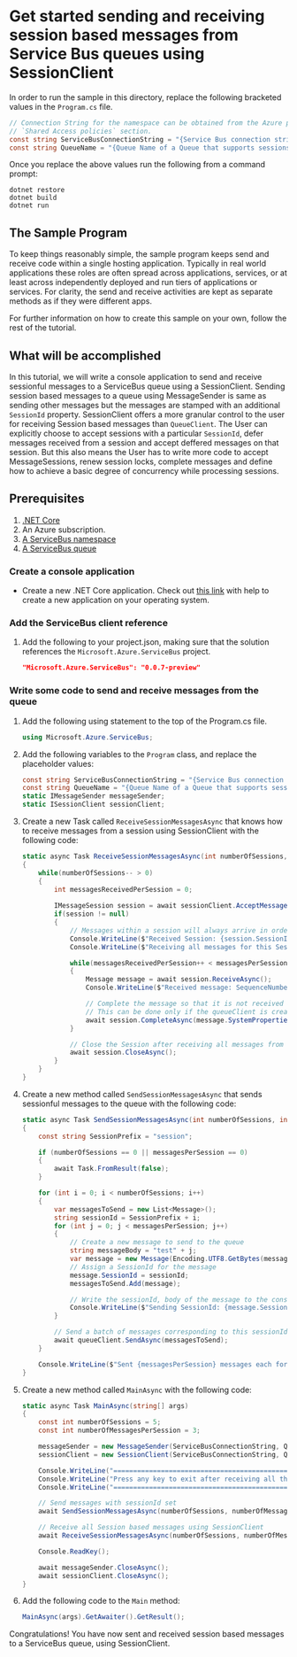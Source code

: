 # Get started sending and receiving session based messages from Service Bus queues using SessionClient

In order to run the sample in this directory, replace the following bracketed values in the `Program.cs` file.

```csharp
// Connection String for the namespace can be obtained from the Azure portal under the 
// `Shared Access policies` section.
const string ServiceBusConnectionString = "{Service Bus connection string}";
const string QueueName = "{Queue Name of a Queue that supports sessions}";
```

Once you replace the above values run the following from a command prompt:
   
```
dotnet restore
dotnet build
dotnet run
```

## The Sample Program
To keep things reasonably simple, the sample program keeps send and receive code within a single hosting application.
Typically in real world applications these roles are often spread across applications, services, or at least across 
independently deployed and run tiers of applications or services. For clarity, the send and receive activities are kept as 
separate methods as if they were different apps.

For further information on how to create this sample on your own, follow the rest of the tutorial.

## What will be accomplished
In this tutorial, we will write a console application to send and receive sessionful messages to a ServiceBus queue using a SessionClient.
Sending session based messages to a queue using MessageSender is same as sending other messages but the messages are stamped with an additional 
`SessionId` property. SessionClient offers a more granular control to the user for receiving Session based messages than `QueueClient`. The User 
can explicitly choose to accept sessions with a particular `SessionId`, defer messages received from a session and accept deffered messages on that session.
But this also means the User has to write more code to accept MessageSessions, renew session locks, complete messages and 
define how to achieve a basic degree of concurrency while processing sessions.

## Prerequisites
1. [.NET Core](https://www.microsoft.com/net/core)
2. An Azure subscription.
3. [A ServiceBus namespace](https://docs.microsoft.com/en-us/azure/service-bus-messaging/service-bus-create-namespace-portal) 
4. [A ServiceBus queue](https://docs.microsoft.com/en-us/azure/service-bus-messaging/service-bus-dotnet-get-started-with-queues#2-create-a-queue-using-the-azure-portal)

### Create a console application

- Create a new .NET Core application. Check out [this link](https://docs.microsoft.com/en-us/dotnet/articles/core/getting-started) with help to create a new application on your operating system.

### Add the ServiceBus client reference

1. Add the following to your project.json, making sure that the solution references the `Microsoft.Azure.ServiceBus` project.

    ```json
    "Microsoft.Azure.ServiceBus": "0.0.7-preview"
    ```

### Write some code to send and receive messages from the queue
1. Add the following using statement to the top of the Program.cs file.
   
    ```csharp
    using Microsoft.Azure.ServiceBus;
    ```

1. Add the following variables to the `Program` class, and replace the placeholder values:
    
    ```csharp
    const string ServiceBusConnectionString = "{Service Bus connection string}";
    const string QueueName = "{Queue Name of a Queue that supports sessions}";
    static IMessageSender messageSender;
    static ISessionClient sessionClient;
    ```

1. Create a new Task called `ReceiveSessionMessagesAsync` that knows how to receive messages from a session using SessionClient with the following code:

	```csharp
	static async Task ReceiveSessionMessagesAsync(int numberOfSessions, int messagesPerSession)
    {
		while(numberOfSessions-- > 0)
		{
			int messagesReceivedPerSession = 0;
			
            IMessageSession session = await sessionClient.AcceptMessageSessionAsync();
            if(session != null)
            {
				// Messages within a session will always arrive in order.
				Console.WriteLine($"Received Session: {session.SessionId}");
				Console.WriteLine($"Receiving all messages for this Session");

				while(messagesReceivedPerSession++ < messagesPerSession)
                {
					Message message = await session.ReceiveAsync();
					Console.WriteLine($"Received message: SequenceNumber:{message.SystemProperties.SequenceNumber} Body:{Encoding.UTF8.GetString(message.Body)}");

                    // Complete the message so that it is not received again.
                    // This can be done only if the queueClient is created in ReceiveMode.PeekLock mode (which is default).
                    await session.CompleteAsync(message.SystemProperties.LockToken);
				}

                // Close the Session after receiving all messages from the session
                await session.CloseAsync();
            }
        }
    }
	```

1. Create a new method called `SendSessionMessagesAsync` that sends sessionful messages to the queue with the following code:

    ```csharp
	static async Task SendSessionMessagesAsync(int numberOfSessions, int messagesPerSession)
    {
		const string SessionPrefix = "session";

        if (numberOfSessions == 0 || messagesPerSession == 0)
        {
			await Task.FromResult(false);
        }

        for (int i = 0; i < numberOfSessions; i++)
        {
			var messagesToSend = new List<Message>();
            string sessionId = SessionPrefix + i;
            for (int j = 0; j < messagesPerSession; j++)
            {
				// Create a new message to send to the queue
				string messageBody = "test" + j;
                var message = new Message(Encoding.UTF8.GetBytes(messageBody));
                // Assign a SessionId for the message
                message.SessionId = sessionId;
                messagesToSend.Add(message);

				// Write the sessionId, body of the message to the console
                Console.WriteLine($"Sending SessionId: {message.SessionId}, message: {messageBody}");
            }

            // Send a batch of messages corresponding to this sessionId to the queue
            await queueClient.SendAsync(messagesToSend);
        }

        Console.WriteLine($"Sent {messagesPerSession} messages each for {numberOfSessions} sessions.");
    }
    ```

1. Create a new method called `MainAsync` with the following code:
   
    ```csharp
    static async Task MainAsync(string[] args)
    {
		const int numberOfSessions = 5;
        const int numberOfMessagesPerSession = 3;

        messageSender = new MessageSender(ServiceBusConnectionString, QueueName);
        sessionClient = new SessionClient(ServiceBusConnectionString, QueueName);

		Console.WriteLine("======================================================");
        Console.WriteLine("Press any key to exit after receiving all the messages.");
        Console.WriteLine("======================================================");

		// Send messages with sessionId set
        await SendSessionMessagesAsync(numberOfSessions, numberOfMessagesPerSession);      

		// Receive all Session based messages using SessionClient
        await ReceiveSessionMessagesAsync(numberOfSessions, numberOfMessagesPerSession);

        Console.ReadKey();

		await messageSender.CloseAsync();
        await sessionClient.CloseAsync();
    }
    ```

1. Add the following code to the `Main` method:
    
    ```csharp
    MainAsync(args).GetAwaiter().GetResult();
    ```

Congratulations! You have now sent and received session based messages to a ServiceBus queue, using SessionClient.
